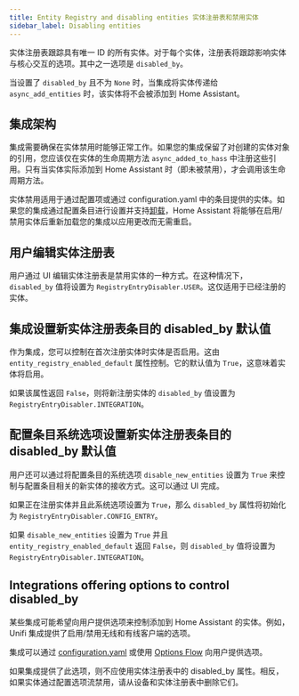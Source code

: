 ```yaml
---
title: Entity Registry and disabling entities 实体注册表和禁用实体
sidebar_label: Disabling entities
---
```


实体注册表跟踪具有唯一 ID 的所有实体。对于每个实体，注册表将跟踪影响实体与核心交互的选项。其中之一选项是 `disabled_by`。

当设置了 `disabled_by` 且不为 `None` 时，当集成将实体传递给 `async_add_entities` 时，该实体将不会被添加到 Home Assistant。

## 集成架构

集成需要确保在实体禁用时能够正常工作。如果您的集成保留了对创建的实体对象的引用，您应该仅在实体的生命周期方法 `async_added_to_hass` 中注册这些引用。只有当实体实际添加到 Home Assistant 时（即未被禁用），才会调用该生命周期方法。

实体禁用适用于通过配置项或通过 configuration.yaml 中的条目提供的实体。如果您的集成通过配置条目进行设置并支持[卸载](config_entries_index.md#unloading-entries)，Home Assistant 将能够在启用/禁用实体后重新加载您的集成以应用更改而无需重启。

## 用户编辑实体注册表

用户通过 UI 编辑实体注册表是禁用实体的一种方式。在这种情况下，`disabled_by` 值将设置为 `RegistryEntryDisabler.USER`。这仅适用于已经注册的实体。

## 集成设置新实体注册表条目的 disabled_by 默认值

作为集成，您可以控制在首次注册实体时实体是否启用。这由 `entity_registry_enabled_default` 属性控制。它的默认值为 `True`，这意味着实体将启用。

如果该属性返回 `False`，则将新注册实体的 `disabled_by` 值设置为 `RegistryEntryDisabler.INTEGRATION`。

## 配置条目系统选项设置新实体注册表条目的 disabled_by 默认值

用户还可以通过将配置条目的系统选项 `disable_new_entities` 设置为 `True` 来控制与配置条目相关的新实体的接收方式。这可以通过 UI 完成。

如果正在注册实体并且此系统选项设置为 `True`，那么 `disabled_by` 属性将初始化为 `RegistryEntryDisabler.CONFIG_ENTRY`。

如果 `disable_new_entities` 设置为 `True` 并且 `entity_registry_enabled_default` 返回 `False`，则 `disabled_by` 值将设置为 `RegistryEntryDisabler.INTEGRATION`。

## Integrations offering options to control disabled_by

某些集成可能希望向用户提供选项来控制添加到 Home Assistant 的实体。例如，Unifi 集成提供了启用/禁用无线和有线客户端的选项。

集成可以通过 [configuration.yaml](/configuration_yaml_index.md) 或使用 [Options Flow](/config_entries_options_flow_handler.md) 向用户提供选项。

如果集成提供了此选项，则不应使用实体注册表中的 disabled_by 属性。相反，如果实体通过配置选项流禁用，请从设备和实体注册表中删除它们。